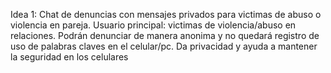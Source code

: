 Idea 1: Chat de denuncias con mensajes privados para victimas de abuso o violencia en pareja.
  Usuario principal: victimas de violencia/abuso en relaciones.
    Podrán denunciar de manera anonima y no quedará registro de uso de palabras claves en el celular/pc.
    Da privacidad y ayuda a mantener la seguridad en los celulares
